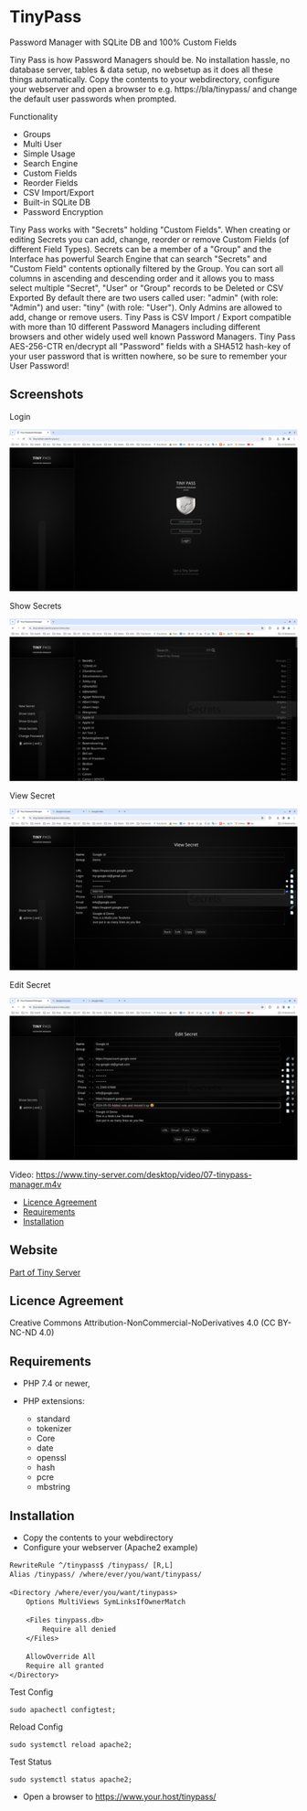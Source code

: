 # TinyPass

Password Manager with SQLite DB and 100% Custom Fields

Tiny Pass is how Password Managers should be. No installation hassle, no database server, tables & data setup, no websetup as it does all these things automatically.
Copy the contents to your webdirectory, configure your webserver and open a browser to e.g. https://bla/tinypass/ and change the default user passwords when prompted.

Functionality

- Groups
- Multi User
- Simple Usage
- Search Engine
- Custom Fields
- Reorder Fields
- CSV Import/Export
- Built-in SQLite DB
- Password Encryption

Tiny Pass works with "Secrets" holding "Custom Fields". When creating or editing Secrets you can add, change, reorder or remove Custom Fields (of different Field Types).
Secrets can be a member of a "Group" and the Interface has powerful Search Engine that can search "Secrets" and "Custom Field" contents optionally filtered by the Group.
You can sort all columns in ascending and descending order and it allows you to mass select multiple "Secret", "User" or "Group" records to be Deleted or CSV Exported
By default there are two users called user: "admin" (with role: "Admin") and user: "tiny" (with role: "User"). Only Admins are allowed to add, change or remove users.
Tiny Pass is CSV Import / Export compatible with more than 10 different Password Managers including different browsers and other widely used well known Password Managers.
Tiny Pass AES-256-CTR en/decrypt all "Password" fields with a SHA512 hash-key of your user password that is written nowhere, so be sure to remember your User Password!  

## Screenshots

Login

![Login](/img/01-tinypass.png?raw=true "Login")

Show Secrets

![Show Secrets](/img/02-tinypass.png?raw=true "Show Secrets")

View Secret

![View Secret](/img/03-tinypass.png?raw=true "View Secret")

Edit Secret

![Edit Secret](/img/04-tinypass.png?raw=true "Edit Secret")

Video: https://www.tiny-server.com/desktop/video/07-tinypass-manager.m4v

<!-- MDTOC maxdepth:2 firsth1:0 numbering:0 flatten:0 bullets:1 updateOnSave:1 -->

- [Licence Agreement](#licence-agreement)
- [Requirements](#requirements)
- [Installation](#installation)

<!-- /MDTOC -->

## Website

[Part of Tiny Server](https://tiny-server.com/)

## Licence Agreement

Creative Commons Attribution-NonCommercial-NoDerivatives 4.0 (CC BY-NC-ND 4.0)

## Requirements

* PHP 7.4 or newer,
* PHP extensions:
  
  * standard
  * tokenizer
  * Core
  * date
  * openssl
  * hash
  * pcre
  * mbstring

## Installation

- Copy the contents to your webdirectory
- Configure your webserver (Apache2 example)

```
RewriteRule ^/tinypass$ /tinypass/ [R,L]
Alias /tinypass/ /where/ever/you/want/tinypass/

<Directory /where/ever/you/want/tinypass>
	Options MultiViews SymLinksIfOwnerMatch

	<Files tinypass.db>
		Require all denied
	</Files>
	
	AllowOverride All
	Require all granted
</Directory>
```

Test Config

```
sudo apachectl configtest;
```

Reload Config

```
sudo systemctl reload apache2;
```

Test Status

```
sudo systemctl status apache2;
```

- Open a browser to https://www.your.host/tinypass/

